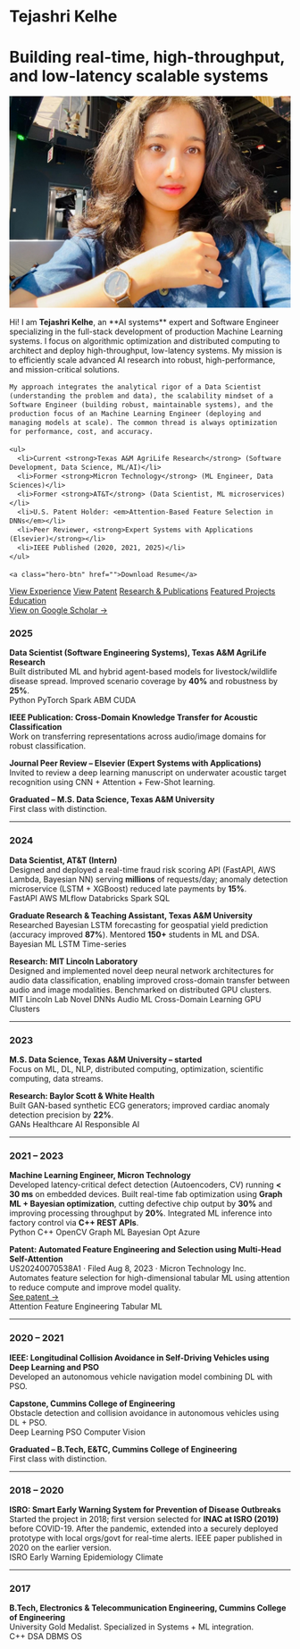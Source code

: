# Tejashri Kelhe

# Building real-time, high-throughput, and low-latency scalable systems

<!-- Hero Section -->
<div class="hero-section">

  <!-- Left side: Profile Image -->
  <div class="hero-image">
    <img src="assets/images/profile img website.png" alt="TK" />
  </div>

  <!-- Right side: Intro Text -->
  <div class="hero-text">
    <p>Hi! I am <strong>Tejashri Kelhe</strong>, an **AI systems** expert and Software Engineer specializing in the full-stack development of production Machine Learning systems. I focus on algorithmic optimization and distributed computing to architect and deploy high-throughput, low-latency systems. My mission is to efficiently scale advanced AI research into robust, high-performance, and mission-critical solutions.</p>

    My approach integrates the analytical rigor of a Data Scientist (understanding the problem and data), the scalability mindset of a Software Engineer (building robust, maintainable systems), and the production focus of an Machine Learning Engineer (deploying and managing models at scale). The common thread is always optimization for performance, cost, and accuracy.

    <ul>
      <li>Current <strong>Texas A&M AgriLife Research</strong> (Software Development, Data Science, ML/AI)</li>
      <li>Former <strong>Micron Technology</strong> (ML Engineer, Data Sciences)</li>
      <li>Former <strong>AT&T</strong> (Data Scientist, ML microservices)</li>
      <li>U.S. Patent Holder: <em>Attention-Based Feature Selection in DNNs</em></li>
      <li>Peer Reviewer, <strong>Expert Systems with Applications (Elsevier)</strong></li>
      <li>IEEE Published (2020, 2021, 2025)</li>
    </ul>

    <a class="hero-btn" href="">Download Resume</a>
  </div>

</div>

<!-- LEFT SIDE BUTTONS -->
<div class="tk-left-actions">
  <a class="tk-btn" href="experience/">View Experience</a>
  <a class="tk-btn" href="patent/">View Patent</a>
  <a class="tk-btn" href="research/">Research & Publications</a>
  <a class="tk-btn" href="projects/">Featured Projects</a>
  <a class="tk-btn" href="education/">Education</a>
</div>

<a class="scholar-btn" href="https://scholar.google.com/citations?view_op=list_works&hl=en&authuser=4&hl=en&user=ztgqzgsAAAAJ&authuser=4" target="_blank">
  View on Google Scholar →
</a>

</div>

</div>


<div class="tk-timeline" markdown="1">

### 2025
**Data Scientist (Software Engineering Systems), Texas A&M AgriLife Research**  
Built distributed ML and hybrid agent-based models for livestock/wildlife disease spread. Improved scenario coverage by **40%** and robustness by **25%**.  
<span class="tag">Python</span> <span class="tag">PyTorch</span> <span class="tag">Spark</span> <span class="tag">ABM</span> <span class="tag">CUDA</span>

**IEEE Publication: Cross-Domain Knowledge Transfer for Acoustic Classification**  
Work on transferring representations across audio/image domains for robust classification.

**Journal Peer Review – Elsevier (Expert Systems with Applications)**  
Invited to review a deep learning manuscript on underwater acoustic target recognition using CNN + Attention + Few-Shot learning.

**Graduated – M.S. Data Science, Texas A&M University**  
First class with distinction.

---

### 2024
**Data Scientist, AT&T (Intern)**  
Designed and deployed a real-time fraud risk scoring API (FastAPI, AWS Lambda, Bayesian NN) serving **millions** of requests/day; anomaly detection microservice (LSTM + XGBoost) reduced late payments by **15%**.  
<span class="tag">FastAPI</span> <span class="tag">AWS</span> <span class="tag">MLflow</span> <span class="tag">Databricks</span> <span class="tag">Spark SQL</span>

**Graduate Research & Teaching Assistant, Texas A&M University**  
Researched Bayesian LSTM forecasting for geospatial yield prediction (accuracy improved **87%**). Mentored **150+** students in ML and DSA.  
<span class="tag">Bayesian ML</span> <span class="tag">LSTM</span> <span class="tag">Time-series</span>

**Research: MIT Lincoln Laboratory**  
Designed and implemented novel deep neural network architectures for audio data classification, enabling improved cross-domain transfer between audio and image modalities. Benchmarked on distributed GPU clusters.  
<span class="tag">MIT Lincoln Lab</span> <span class="tag">Novel DNNs</span> <span class="tag">Audio ML</span> <span class="tag">Cross-Domain Learning</span> <span class="tag">GPU Clusters</span>

---

### 2023
**M.S. Data Science, Texas A&M University – started**  
Focus on ML, DL, NLP, distributed computing, optimization, scientific computing, data streams.

**Research: Baylor Scott & White Health**  
Built GAN-based synthetic ECG generators; improved cardiac anomaly detection precision by **22%**.  
<span class="tag">GANs</span> <span class="tag">Healthcare AI</span> <span class="tag">Responsible AI</span>

---

### 2021 – 2023
**Machine Learning Engineer, Micron Technology**  
Developed latency-critical defect detection (Autoencoders, CV) running **< 30 ms** on embedded devices. Built real-time fab optimization using **Graph ML + Bayesian optimization**, cutting defective chip output by **30%** and improving processing throughput by **20%**. Integrated ML inference into factory control via **C++ REST APIs**.  
<span class="tag">Python</span> <span class="tag">C++</span> <span class="tag">OpenCV</span> <span class="tag">Graph ML</span> <span class="tag">Bayesian Opt</span> <span class="tag">Azure</span>

**Patent: Automated Feature Engineering and Selection using Multi-Head Self-Attention**  
US20240070538A1 · Filed Aug 8, 2023 · Micron Technology Inc.  
Automates feature selection for high-dimensional tabular ML using attention to reduce compute and improve model quality.  
[See patent →](patent.md)  
<span class="tag">Attention</span> <span class="tag">Feature Engineering</span> <span class="tag">Tabular ML</span>

---

### 2020 – 2021
**IEEE: Longitudinal Collision Avoidance in Self-Driving Vehicles using Deep Learning and PSO**  
Developed an autonomous vehicle navigation model combining DL with PSO.

**Capstone, Cummins College of Engineering**  
Obstacle detection and collision avoidance in autonomous vehicles using DL + PSO.  
<span class="tag">Deep Learning</span> <span class="tag">PSO</span> <span class="tag">Computer Vision</span>

**Graduated – B.Tech, E&TC, Cummins College of Engineering**  
First class with distinction.

---

### 2018 – 2020
**ISRO: Smart Early Warning System for Prevention of Disease Outbreaks**  
Started the project in 2018; first version selected for **INAC at ISRO (2019)** before COVID-19. After the pandemic, extended into a securely deployed prototype with local orgs/govt for real-time alerts. IEEE paper published in 2020 on the earlier version.  
<span class="tag">ISRO</span> <span class="tag">Early Warning</span> <span class="tag">Epidemiology</span> <span class="tag">Climate</span>

---

### 2017
**B.Tech, Electronics & Telecommunication Engineering, Cummins College of Engineering**  
University Gold Medalist. Specialized in Systems + ML integration.  
<span class="tag">C++</span> <span class="tag">DSA</span> <span class="tag">DBMS</span> <span class="tag">OS</span>

</div>
